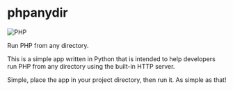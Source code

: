 # phpanydir
![PHP](https://github.com/yousufsaif/phpanydir/assets/20755344/6dbc4014-97b2-4204-9415-39e986e1e3fd)

Run PHP from any directory.

This is a simple app written in Python that is intended to help developers run PHP from any directory using the built-in HTTP server.

Simple, place the app in your project directory, then run it. As simple as that!
